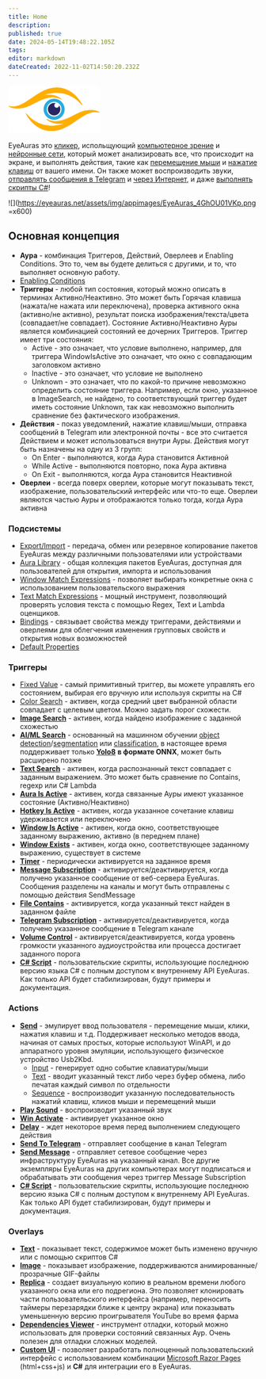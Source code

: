 ```yaml
---
title: Home
description: 
published: true
date: 2024-05-14T19:48:22.105Z
tags: 
editor: markdown
dateCreated: 2022-11-02T14:50:20.232Z
---
```


![](/mainfull.png)

EyeAuras это [кликер](/actions/sendinput/send-sequence), испольщующий [компьютерное зрение](/triggers/images/imagecapturetriggers) и [нейронные сети](/triggers/images/ai-search-trigger), который может анализировать все, что происходит на экране, и выполнять действия, такие как [перемещение мыши](/actions/sendinput/send-sequence) и [нажатие клавиш](/actions/sendinput/send-sequence) от вашего имени. Он также может воспроизводить звуки, [отправлять сообщения в Telegram](/actions/send-telegram-message) и [через Интернет](/actions/send-network-message), и даже [выполнять скрипты C#](/scripting/getting-started)!

![](https://eyeauras.net/assets/img/appimages/EyeAuras_4GhOU01VKp.png =x600)

## Основная концепция

-   **Аура** \- комбинация Триггеров, Действий, Оверлеев и Enabling Conditions. Это то, чем вы будете делиться с другими, и то, что выполняет основную работу.
-   [Enabling Conditions](/features/enabling-conditions)
-   **Триггеры** \- любой тип состояния, который можно описать в терминах Активно/Неактивно. Это может быть Горячая клавиша (нажата/не нажата или переключена), проверка активного окна (активно/не активно), результат поиска изображения/текста/цвета (совпадает/не совпадает). Состояние Активно/Неактивно Ауры является комбинацией состояний ее дочерних Триггеров. Триггер имеет три состояния:
    -   Active - это означает, что условие выполнено, например, для триггера WindowIsActive это означает, что окно с совпадающим заголовком активно
    -   Inactive - это означает, что условие не выполнено
    -   Unknown - это означает, что по какой-то причине невозможно определить состояние триггера. Например, если окно, указанное в ImageSearch, не найдено, то соответствующий триггер будет иметь состояние Unknown, так как невозможно выполнить сравнение без фактического изображения.
-   **Действия** \- показ уведомлений, нажатие клавиш/мыши, отправка сообщений в Telegram или электронной почты - все это считается Действием и может использоваться внутри Ауры. Действия могут быть назначены на одну из 3 групп:
    -   On Enter - выполняются, когда Аура становится Активной
    -   While Active - выполняются повторно, пока Аура активна
    -   On Exit - выполняются, когда Аура становится Неактивной
-   **Оверлеи** \- всегда поверх оверлеи, которые могут показывать текст, изображение, пользовательский интерфейс или что-то еще. Оверлеи являются частью Ауры и отображаются только тогда, когда Аура активна

### Подсистемы

-   [Export/Import](/features/export-import) - передача, обмен или резервное копирование пакетов EyeAuras между различными пользователями или устройствами
-   [Aura Library](/aura-library) - общая коллекция пакетов EyeAuras, доступная для пользователей для открытия, импорта и использования
-   [Window Match Expressions](/features/window-matching-expressions) - позволяет выбирать конкретные окна с использованием пользовательского выражения
-   [Text Match Expressions](/features/text-match-expressions) - мощный инструмент, позволяющий проверять условия текста с помощью Regex, Text и Lambda оценщиков.
-   [Bindings](/features/bindings) - связывает свойства между триггерами, действиями и оверлеями для облегчения изменения групповых свойств и открытия новых возможностей
-   [Default Properties](/features/default-properties)

### Триггеры

-   [Fixed Value](/en/triggers/fixed-value) - самый примитивный триггер, вы можете управлять его состоянием, выбирая его вручную или используя скрипты на C#
-   [Color Search](/en/triggers/images/color-search) - активен, когда средний цвет выбранной области совпадает с целевым цветом. Можно задать порог схожести.
-   [**Image Search**](/en/triggers/images/image-search) - активен, когда найдено изображение с заданной схожестью
-   [**AI/ML Search**](/en/triggers/images/ai-search-trigger) \- основанный на машинном обучении [object detection](https://docs.ultralytics.com/tasks/detect/)/[segmentation](https://docs.ultralytics.com/tasks/segment/) или [classification](https://docs.ultralytics.com/tasks/classify/), в настоящее время поддерживает только [**Yolo8**](https://docs.ultralytics.com/) **в формате ONNX**, может быть расширено позже
-   [**Text Search**](/en/triggers/images/text-search) - активен, когда распознанный текст совпадает с заданным выражением. Это может быть сравнение по Contains, regexp или C# Lambda
-   [**Aura Is Active**](/en/triggers/aura-is-active) - активен, когда связанные Ауры имеют указанное состояние (Активно/Неактивно)
-   [**Hotkey Is Active**](/en/triggers/hotkey-is-active) - активен, когда указанное сочетание клавиш удерживается или переключено
-   [**Window Is Active**](/en/triggers/window-is-active) \- активен, когда окно, соответствующее заданному выражению, активно (в переднем плане)
-   [**Window Exists**](/en/triggers/window-exists) - активен, когда окно, соответствующее заданному выражению, существует в системе
-   [**Timer**](/en/triggers/timer) \- периодически активируется на заданное время
-   [**Message Subscription**](/en/triggers/network-message) - активируется/деактивируется, когда получено указанное сообщение от веб-сервера EyeAuras. Сообщения разделены на каналы и могут быть отправлены с помощью действия SendMessage
-   [**File Contains**](/en/triggers/file-contains-text) - активируется, когда указанный текст найден в заданном файле
-   [**Telegram Subscription**](/en/triggers/telegram-message) - активируется/деактивируется, когда получено указанное сообщение в Telegram канале
-   [**Volume Control**](/en/triggers/volume-level) - активируется/деактивируется, когда уровень громкости указанного аудиоустройства или процесса достигает заданного порога
-   [**C# Script**](/en/scripting/getting-started) \- пользовательские скрипты, использующие последнюю версию языка C# с полным доступом к внутреннему API EyeAuras. Как только API будет стабилизирован, будут примеры и документация.

### Actions

-   [**Send**](/en/actions/sendinput/options) \- эмулирует ввод пользователя - перемещение мыши, клики, нажатия клавиш и т.д. Поддерживает несколько методов ввода, начиная от самых простых, которые используют WinAPI, и до аппаратного уровня эмуляции, использующего физическое устройство Usb2Kbd.
    -   [Input](/en/actions/sendinput/send-input) \- генерирует одно событие клавиатуры/мыши
    -   [Text](/en/actions/sendinput/send-text) - вводит указанный текст либо через буфер обмена, либо печатая каждый символ по отдельности
    -   [Sequence](/en/actions/sendinput/send-sequence) - воспроизводит указанную последовательность нажатий клавиш, кликов мыши и перемещений мыши
-   [**Play Sound**](/en/actions/play-sound) - воспроизводит указанный звук
-   [**Win Activate**](/en/actions/win-activate) - активирует указанное окно
-   [**Delay**](/en/actions/delay) \- ждет некоторое время перед выполнением следующего действия
-   [**Send To Telegram**](/en/actions/send-telegram-message) - отправляет сообщение в канал Telegram
-   [**Send Message**](/en/actions/send-network-message) - отправляет сетевое сообщение через инфраструктуру EyeAuras на указанный канал. Все другие экземпляры EyeAuras на других компьютерах могут подписаться и обрабатывать эти сообщения через триггер Message Subscription
-   [**C# Script**](/en/scripting/getting-started) \- пользовательские скрипты, использующие последнюю версию языка C# с полным доступом к внутреннему API EyeAuras. Как только API будет стабилизирован, будут примеры и документация.

### Overlays

-   [**Text**](/en/overlays/text) \- показывает текст, содержимое может быть изменено вручную или с помощью скриптов C#
-   [**Image**](/en/overlays/image) \- показывает изображение, поддерживаются анимированные/прозрачные GIF-файлы
-   [**Replica**](/en/overlays/replica) \- создает визуальную копию в реальном времени любого указанного окна или его подрегиона. Это позволяет клонировать части пользовательского интерфейса (например, переносить таймеры перезарядки ближе к центру экрана) или показывать уменьшенную версию проигрывателя YouTube во время фарма
-   [**Dependencies Viewer**](/en/overlays/dependencies-viewer) \- инструмент отладки, который можно использовать для проверки состояний связанных Аур. Очень полезен для отладки сложных моделей.
-   [**Custom UI**](/en/overlays/custom-ui) \- позволяет разработать полноценный пользовательский интерфейс с использованием комбинации [Microsoft Razor Pages](https://learn.microsoft.com/en-us/aspnet/core/razor-pages/?view=aspnetcore-7.0&tabs=visual-studio) (html+css+js) и **C#** для интеграции его в EyeAuras.
